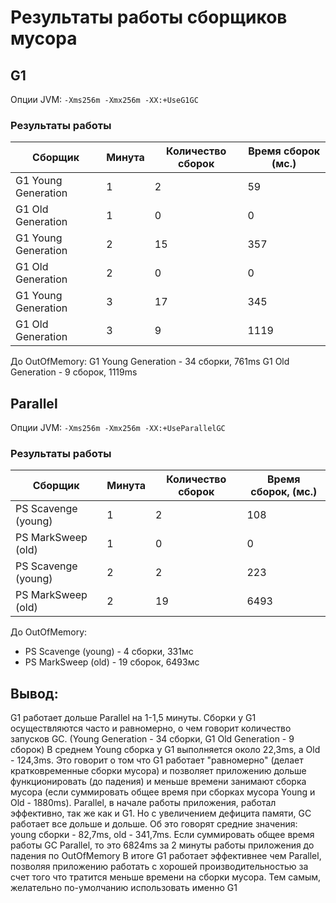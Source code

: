 # Результаты работы сборщиков мусора

## G1
Опции JVM:
```-Xms256m -Xmx256m -XX:+UseG1GC```

### Результаты работы 
Сборщик | Минута | Количество сборок | Время сборок (мс.)
------- | ------------ | ----------------- | ----------------
G1 Young Generation | 1 | 2 | 59
G1 Old Generation   | 1 | 0 | 0
G1 Young Generation | 2 | 15| 357
G1 Old Generation   | 2 | 0 | 0
G1 Young Generation | 3 | 17| 345
G1 Old Generation   | 3 | 9 | 1119

До OutOfMemory: 
G1 Young Generation - 34 сборки, 761ms
G1 Old Generation - 9 сборок, 1119ms

## Parallel
Опции JVM:
```-Xms256m -Xmx256m -XX:+UseParallelGC```
    
### Результаты работы 
Сборщик | Минута | Количество сборок | Время сборок, (мс.)
------- | ------------ | ----------------- | ----------------
PS Scavenge (young) | 1 | 2 | 108
PS MarkSweep (old)  | 1 | 0 | 0
PS Scavenge (young) | 2 | 2 | 223
PS MarkSweep (old)  | 2 | 19 | 6493

До OutOfMemory:  
* PS Scavenge (young) - 4 сборки, 331мс
* PS MarkSweep (old) - 19 сборок, 6493мс

## Вывод:
G1 работает дольше Parallel на 1-1,5 минуты. Сборки у G1 осуществляются часто и равномерно, о чем говорит количество запусков GC.
(Young Generation - 34 сборки, G1 Old Generation - 9 сборок) В среднем Young сборка у G1 выполняется около 22,3ms, а Old - 124,3ms.
Это говорит о том что G1 работает "равномерно" (делает кратковременные сборки мусора) и позволяет приложению дольше функционировать (до падения) 
и меньше времени занимают сборка мусора (если суммировать общее время при сборках мусора Young и Old - 1880ms).
Parallel, в начале работы приложения, работал эффективно, так же как и G1. Но с увеличением дефицита памяти, GC работает все дольше и дольше.
Об это говорят средние значения: young сборки - 82,7ms, old - 341,7ms. Если суммировать общее время работы GC Parallel, то это
6824ms за 2 минуты работы приложения до падения по OutOfMemory
В итоге G1 работает эффективнее чем Parallel, позволяя приложению работать с хорошей производительностью за счет того что тратится меньше времени на сборки мусора.
Тем самым, желательно по-умолчанию использовать именно G1
